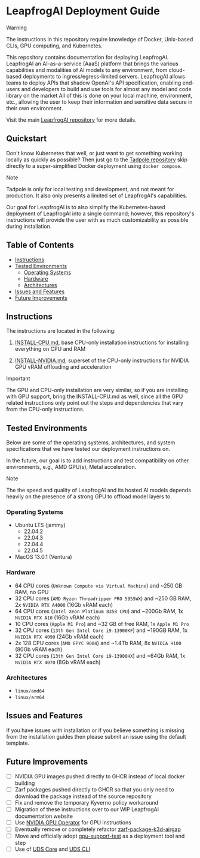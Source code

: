 # LeapfrogAI Deployment Guide

> [!WARNING]  
> The instructions in this repository require knowledge of Docker, Unix-based CLIs, GPU computing, and Kubernetes.

This repository contains documentation for deploying LeapfrogAI. LeapfrogAI an AI-as-a-service (AaaS) platform that brings the various capabilities and modalities of AI models to any environment, from cloud-based deployments to ingress/egress-limited servers. LeapfrogAI allows teams to deploy APIs that shadow OpenAI's API specification, enabling end-users and developers to build and use tools for almost any model and code library on the market All of this is done on your local machine, environment, etc., allowing the user to keep their information and sensitive data secure in their own environment.

Visit the main [LeapfrogAI repository](https://github.com/defenseunicorns/leapfrogai) for more details.

## Quickstart

Don't know Kubernetes that well, or just want to get something working locally as quickly as possible? Then just go to the [Tadpole repository](https://github.com/defenseunicorns/tadpole) skip directly to a super-simplified Docker deployment using `docker compose`.

> [!NOTE]  
> Tadpole is only for local testing and development, and not meant for production. It also only presents a limited set of LeapfrogAI's capabilities.

Our goal for LeapfrogAI is to also simplify the Kubernetes-based deployment of LeapfrogAI into a single command; however, this repository's instructions will provide the user with as much customizability as possible during installation.

## Table of Contents

- [Instructions](#instructions)
- [Tested Environments](#tested-environments)
  - [Operating Systems](#operating-systems)
  - [Hardware](#hardware)
  - [Architectures](#architectures)
- [Issues and Features](#issues-and-features)
- [Future Improvements](#future-improvements)

## Instructions

The instructions are located in the following:

1. [INSTALL-CPU.md]("./INSTALL-CPU.md"), base CPU-only installation instructions for installing everything on CPU and RAM

2. [INSTALL-NVIDIA.md]("./INSTALL-NVIDIA.md"), superset of the CPU-only instructions for NVIDIA GPU vRAM offloading and acceleration

> [!IMPORTANT]  
> The GPU and CPU-only installation are very similar, so if you are installing with GPU support, bring the INSTALL-CPU.md as well, since all the GPU related instructions only point out the steps and dependencies that vary from the CPU-only instructions.

## Tested Environments

Below are some of the operating systems, architectures, and system specifications that we have tested our deployment instructions on.

In the future, our goal is to add instructions and test compatibility on other environments, e.g., AMD GPU(s), Metal acceleration.

> [!NOTE]  
> The the speed and quality of LeapfrogAI and its hosted AI models depends heavily on the presence of a strong GPU to offload model layers to.

### Operating Systems

- Ubuntu LTS (jammy)
  - 22.04.2
  - 22.04.3
  - 22.04.4
  - 22.04.5
- MacOS 13.0.1 (Ventura)

### Hardware

- 64 CPU cores (`Unknown Compute via Virtual Machine`) and ~250 GB RAM, no GPU
- 32 CPU cores (`AMD Ryzen Threadripper PRO 5955WX`) and ~250 GB RAM, 2x `NVIDIA RTX A4000` (16Gb vRAM each)
- 64 CPU cores (`Intel Xeon Platinum 8358 CPU`) and ~200Gb RAM, 1x `NVIDIA RTX A10` (16Gb vRAM each)
- 10 CPU cores (`Apple M1 Pro`) and ~32 GB of free RAM, 1x `Apple M1 Pro`
- 32 CPU cores (`13th Gen Intel Core i9-13900KF`) and ~190GB RAM, 1x `NVIDIA RTX 4090` (24Gb vRAM each)
- 2x 128 CPU cores (`AMD EPYC 9004`) and ~1.4Tb RAM, 8x `NVIDIA H100` (80Gb vRAM each)
- 32 CPU cores (`13th Gen Intel Core i9-13900HX`) and ~64Gb RAM, 1x `NVIDIA RTX 4070` (8Gb vRAM each)

### Architectures

- `linux/amd64`
- `linux/arm64`

## Issues and Features

If you have issues with installation or if you believe something is missing from the installation guides then please submit an issue using the default template.

## Future Improvements

- [ ] NVIDIA GPU images pushed directly to GHCR instead of local docker building
- [ ] Zarf packages pushed directly to GHCR so that you only need to download the package instead of the source repository
- [ ] Fix and remove the temporary Kyverno policy workaround
- [ ] Migration of these instructions over to our WIP LeapfrogAI documentation website
- [ ] Use [NVIDIA GPU Operator](https://docs.nvidia.com/datacenter/cloud-native/gpu-operator/latest/overview.html) for GPU instructions
- [ ] Eventually remove or completely refactor [zarf-package-k3d-airgap](https://github.com/defenseunicorns/zarf-package-k3d-airgap)
- [ ] Move and officially adopt [gpu-support-test](https://github.com/justinthelaw/gpu-support-test) as a deployment tool and step
- [ ] Use of [UDS Core](https://github.com/defenseunicorns/uds-core) and [UDS CLI](https://github.com/defenseunicorns/uds-cli)
